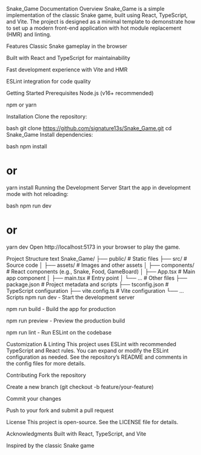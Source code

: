 Snake_Game Documentation
Overview
Snake_Game is a simple implementation of the classic Snake game, built using React, TypeScript, and Vite. The project is designed as a minimal template to demonstrate how to set up a modern front-end application with hot module replacement (HMR) and linting.

Features
Classic Snake gameplay in the browser

Built with React and TypeScript for maintainability

Fast development experience with Vite and HMR

ESLint integration for code quality

Getting Started
Prerequisites
Node.js (v16+ recommended)

npm or yarn

Installation
Clone the repository:

bash
git clone https://github.com/signature13s/Snake_Game.git
cd Snake_Game
Install dependencies:

bash
npm install

# or

yarn install
Running the Development Server
Start the app in development mode with hot reloading:

bash
npm run dev

# or

yarn dev
Open http://localhost:5173 in your browser to play the game.

Project Structure
text
Snake_Game/
├── public/ # Static files
├── src/ # Source code
│ ├── assets/ # Images and other assets
│ ├── components/ # React components (e.g., Snake, Food, GameBoard)
│ ├── App.tsx # Main app component
│ ├── main.tsx # Entry point
│ └── ... # Other files
├── package.json # Project metadata and scripts
├── tsconfig.json # TypeScript configuration
├── vite.config.ts # Vite configuration
└── ...
Scripts
npm run dev - Start the development server

npm run build - Build the app for production

npm run preview - Preview the production build

npm run lint - Run ESLint on the codebase

Customization & Linting
This project uses ESLint with recommended TypeScript and React rules. You can expand or modify the ESLint configuration as needed. See the repository’s README and comments in the config files for more details.

Contributing
Fork the repository

Create a new branch (git checkout -b feature/your-feature)

Commit your changes

Push to your fork and submit a pull request

License
This project is open-source. See the LICENSE file for details.

Acknowledgments
Built with React, TypeScript, and Vite

Inspired by the classic Snake game
